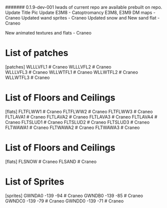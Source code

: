 #######
0.1.9-dev-001
Iwads of current repo are available prebuilt on repo.
Update Title Pic
Update E3M8 - Catoptromancy
E3M8, E3M9 DM maps - Craneo
Updated wand sprites - Craneo 
Updated snow and New sand flat - Craneo

New animated textures and flats - Craneo
# List of patches
[patches]
WLLLVFL1	# Craneo
WLLLVFL2	# Craneo	
WLLLVFL3	# Craneo
WLLWTFL1	# Craneo
WLLWTFL2	# Craneo
WLLWTFL3	# Craneo

# List of Floors and Ceilings
[flats]
FLTFLWW1	# Craneo
FLTFLWW2	# Craneo
FLTFLWW3	# Craneo
FLTLAVA1	# Craneo
FLTLAVA2	# Craneo
FLTLAVA3	# Craneo
FLTLAVA4	# Craneo
FLTSLUD1	# Craneo
FLTSLUD2	# Craneo
FLTSLUD3	# Craneo
FLTWAWA1	# Craneo
FLTWAWA2	# Craneo
FLTWAWA3	# Craneo

# List of Floors and Ceilings
[flats]
FLSNOW		# Craneo
FLSAND		# Craneo

# List of Sprites
[sprites]
GWNDA0	-139	-94	# Craneo
GWNDB0	-139	-85	# Craneo
GWNDC0	-139	-79	# Craneo
GWNDD0	-139	-71	# Craneo
